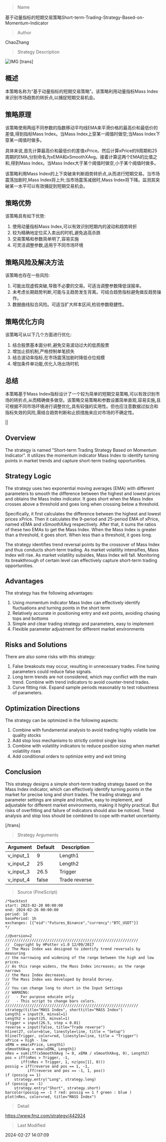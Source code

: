 
> Name

基于动量指标的短期交易策略Short-term-Trading-Strategy-Based-on-Momentum-Indicator

> Author

ChaoZhang

> Strategy Description

![IMG](https://www.fmz.com/upload/asset/b176d126530061f913.png)
[trans]
## 概述

本策略名称为“基于动量指标的短期交易策略”。该策略利用动量指标Mass Index来识别市场趋势的转折点,以捕捉短期交易机会。

## 策略原理 

该策略使用两组不同参数的指数移动平均线EMA来平滑价格的最高价和最低价的差值,得到指标Mass Index。当Mass Index上穿某一阈值时做空;当Mass Index下穿某一阈值时做多。

具体来说,首先计算最高价和最低价的差值xPrice。然后计算xPrice的9周期和25周期的EMA,分别命名为xEMA和xSmoothXAvg。接着计算这两个EMA的比值之和,得到Mass Index。当Mass Index大于某个阈值时做空,小于某个阈值时做多。

该策略利用Mass Index的上下突破来判断趋势转折点,从而进行短期交易。当市场震荡加剧时,Mass Index将上升;当市场震荡减弱时,Mass Index将下降。监测其突破某一水平可以有效捕捉到短期交易机会。

## 策略优势

该策略具有如下优势:

1. 使用动量指标Mass Index,可以有效识别短期内的波动和趋势转折
2. 较为精确地定位买入卖出的时机,避免追高杀跌
3. 交易策略和参数简单明了,容易实施
4. 可灵活调整参数,适用于不同市场环境

## 策略风险及解决方法

该策略也存在一些风险:  

1. 可能出现虚假突破,导致不必要的交易。可适当调整参数降低误报率。
2. 未考虑长期趋势判断,可能与主趋势发生背离。可结合趋势指标避免做反趋势操作。  
3. 数据曲线拟合风险。可适当扩大样本区间,检验参数稳健性。

## 策略优化方向  

该策略可从以下几个方面进行优化:

1. 结合股票基本面分析,避免交易波动过大的低质股票
2. 增加止损机制,严格控制单笔损失
3. 结合波动率指标,在市场震荡加剧时降低仓位规模
4. 增加条件单功能,优化入场出场时机

## 总结

本策略基于Mass Index指标设计了一个较为简单的短期交易策略,可以有效识别市场的转折点,从而精确做多做空。该策略交易策略和参数设置简单直观,容易实施,且可根据不同市场环境进行调整优化,具有较强的实用性。但也应注意数据过拟合和指标失效的风险,需结合趋势判断和止损措施来应对市场的不确定性。

||

## Overview

The strategy is named "Short-term Trading Strategy Based on Momentum Indicator". It utilizes the momentum indicator Mass Index to identify turning points in market trends and capture short-term trading opportunities.

## Strategy Logic

The strategy uses two exponential moving averages (EMA) with different parameters to smooth the difference between the highest and lowest prices and obtains the Mass Index indicator. It goes short when the Mass Index crosses above a threshold and goes long when crossing below a threshold. 

Specifically, it first calculates the difference between the highest and lowest prices xPrice. Then it calculates the 9-period and 25-period EMA of xPrice, named xEMA and xSmoothXAvg respectively. After that, it sums the ratios of these two EMAs to get the Mass Index. When the Mass Index is greater than a threshold, it goes short. When less than a threshold, it goes long.

The strategy identifies trend reversal points by the crossover of Mass Index and thus conducts short-term trading. As market volatility intensifies, Mass Index will rise. As market volatility subsides, Mass Index will fall. Monitoring its breakthrough of certain level can effectively capture short-term trading opportunities.


## Advantages

The strategy has the following advantages:

1. Using momentum indicator Mass Index can effectively identify fluctuations and turning points in the short term
2. Relatively accurate in positioning entry and exit points, avoiding chasing tops and bottoms
3. Simple and clear trading strategy and parameters, easy to implement 
4. Flexible parameter adjustment for different market environments

## Risks and Solutions

There are also some risks with this strategy:

1. False breakouts may occur, resulting in unnecessary trades. Fine tuning parameters could reduce false signals.
2. Long term trends are not considered, which may conflict with the main trend. Combine with trend indicators to avoid counter-trend trades.
3. Curve fitting risk. Expand sample periods reasonably to test robustness of parameters.

## Optimization Directions 

The strategy can be optimized in the following aspects:

1. Combine with fundamental analysis to avoid trading highly volatile low quality stocks
2. Add stop loss mechanisms to strictly control single loss
3. Combine with volatility indicators to reduce position sizing when market volatility rises  
4. Add conditional orders to optimize entry and exit timing

## Conclusion  

This strategy designs a simple short-term trading strategy based on the Mass Index indicator, which can effectively identify turning points in the market for precise long and short trades. The trading strategy and parameter settings are simple and intuitive, easy to implement, and adjustable for different market environments, making it highly practical. But risks of overfitting and failure of indicators should also be noticed. Trend analysis and stop loss should be combined to cope with market uncertainty.

[/trans]

> Strategy Arguments



|Argument|Default|Description|
|----|----|----|
|v_input_1|9|Length1|
|v_input_2|25|Length2|
|v_input_3|26.5|Trigger|
|v_input_4|false|Trade reverse|


> Source (PineScript)

``` pinescript
/*backtest
start: 2023-02-20 00:00:00
end: 2024-02-26 00:00:00
period: 1d
basePeriod: 1h
exchanges: [{"eid":"Futures_Binance","currency":"BTC_USDT"}]
*/

//@version=2
////////////////////////////////////////////////////////////
//  Copyright by HPotter v1.0 12/09/2017
// The Mass Index was designed to identify trend reversals by measuring 
// the narrowing and widening of the range between the high and low prices. 
// As this range widens, the Mass Index increases; as the range narrows 
// the Mass Index decreases.
// The Mass Index was developed by Donald Dorsey. 
//
// You can change long to short in the Input Settings
// WARNING:
//   - For purpose educate only
//   - This script to change bars colors.
////////////////////////////////////////////////////////////
strategy(title="MASS Index", shorttitle="MASS Index")
Length1 = input(9, minval=1)
Length2 = input(25, minval=1)
Trigger = input(26.5, step = 0.01)
reverse = input(false, title="Trade reverse")
hline(27, color=blue, linestyle=line, title = "Setup")
hline(Trigger, color=red, linestyle=line, title = "Trigger")
xPrice = high - low
xEMA = ema(xPrice, Length1)
xSmoothXAvg = ema(xEMA, Length1)
nRes = sum(iff(xSmoothXAvg != 0, xEMA / xSmoothXAvg, 0), Length2)
pos = iff(nRes > Trigger, -1,
	   iff(nRes < Trigger, 1, nz(pos[1], 0))) 
possig = iff(reverse and pos == 1, -1,
          iff(reverse and pos == -1, 1, pos))	   
if (possig == 1) 
    strategy.entry("Long", strategy.long)
if (possig == -1)
    strategy.entry("Short", strategy.short)	   	    
barcolor(possig == -1 ? red: possig == 1 ? green : blue )  
plot(nRes, color=red, title="MASS Index")
```

> Detail

https://www.fmz.com/strategy/442924

> Last Modified

2024-02-27 14:07:09
